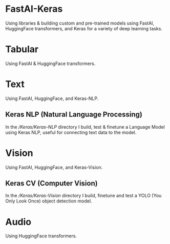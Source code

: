 # FastAI-Keras
Using libraries & building custom and pre-trained models using FastAI, HuggingFace transformers, and Keras for a variety of deep learning tasks.

# Tabular

Using FastAI & HuggingFace transformers.

# Text

Using FastAI, HuggingFace, and Keras-NLP.

## Keras NLP (Natural Language Processing)
In the */Keras/Keras-NLP* directory I build, test & finetune a Language Model using Keras NLP, useful for connecting text data to the model.

# Vision

Using FastAI, HuggingFace, and Keras-Vision.

## Keras CV (Computer Vision)
In the */Keras/Keras-Vision* directory I build, finetune and test a
 YOLO (You Only Look Once) object detection model.

# Audio

Using HuggingFace transformers.
